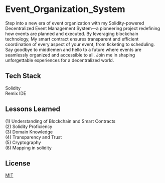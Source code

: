 
#  Event_Organization_System

Step into a new era of event organization with my Solidity-powered Decentralized Event Management System—a pioneering project redefining how events are planned and executed. By leveraging blockchain technology, My smart contract ensures transparent and efficient coordination of every aspect of your event, from ticketing to scheduling. Say goodbye to middlemen and hello to a future where events are seamlessly organized and accessible to all. Join me in shaping unforgettable experiences for a decentralized world.









## Tech Stack

Solidity  
Remix IDE


## Lessons Learned

(1) Understanding of Blockchain and Smart Contracts    
(2) Solidity Proficiency  
(3) Domain Knowledge                        
(4) Transparency and Trust    
(5) Cryptography  
(8) Mapping in solidity



## License

[MIT](https://choosealicense.com/licenses/mit/)

